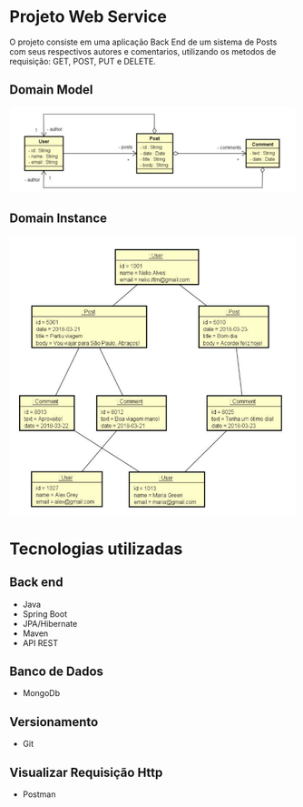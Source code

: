 # Projeto Web Service
O projeto consiste em uma aplicação Back End de um sistema de Posts com seus respectivos autores e comentarios, utilizando os metodos de requisição: GET, POST, PUT e DELETE.

## Domain Model
![Web 1](https://github.com/Gabriel-progf/project-springboot-mongodb/blob/main/assets/domain_model.png)

## Domain Instance
![Web 1](https://github.com/Gabriel-progf/project-springboot-mongodb/blob/main/assets/domain_instance.png)

# Tecnologias utilizadas
## Back end
- Java
- Spring Boot
- JPA/Hibernate
- Maven
- API REST

## Banco de Dados
- MongoDb

## Versionamento
- Git

## Visualizar Requisição Http
- Postman




